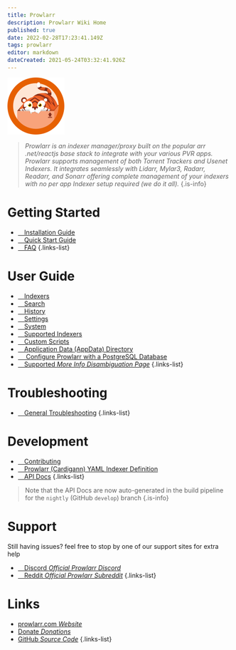 ```yaml
---
title: Prowlarr
description: Prowlarr Wiki Home
published: true
date: 2022-02-28T17:23:41.149Z
tags: prowlarr
editor: markdown
dateCreated: 2021-05-24T03:32:41.926Z
---
```


![128.png](/assets/prowlarr/logos/128.png)

> *Prowlarr is an indexer manager/proxy built on the popular arr .net/reactjs base stack to integrate with your various PVR apps. Prowlarr supports management of both Torrent Trackers and Usenet Indexers. It integrates seamlessly with Lidarr, Mylar3, Radarr, Readarr, and Sonarr offering complete management of your indexers with no per app Indexer setup required (we do it all).*
{.is-info}

# Getting Started

- [<i class="fas fa-plus-square"></i>&emsp;Installation Guide](/prowlarr/installation)
- [<i class="fas fa-book-open"></i>&emsp;Quick Start Guide](/prowlarr/quick-start-guide)
- [<i class="far fa-question-circle"></i>&emsp;FAQ](/prowlarr/faq)
{.links-list}

# User Guide

- [<i class="fas fa-play"></i>&emsp;Indexers](/prowlarr/indexers)
- [<i class="fas fa-search"></i>&emsp;Search](/prowlarr/search)
- [<i class="fas fa-clock"></i>&emsp;History](/prowlarr/history)
- [<i class="fas fa-cogs"></i>&emsp;Settings](/prowlarr/settings)
- [<i class="fas fa-laptop"></i>&emsp;System](/prowlarr/system)
- [<i class="fas fa-info-circle"></i>&emsp;Supported Indexers](/prowlarr/supported-indexers)
- [<i class="fas fa-scroll"></i>&emsp;Custom Scripts](/prowlarr/custom-scripts)
- [<i class="fas fa-database"></i>&emsp;Application Data (AppData) Directory](/prowlarr/appdata-directory)
- [<i class="fas fa-server"></i>&emsp; Configure Prowlarr with a PostgreSQL Database](/prowlarr/postgres-setup)
- [<i class="fas fa-cogs"></i>&emsp;Supported *More Info Disambiguation Page*](/lidarr/supported)
{.links-list}

# Troubleshooting

- [<i class="far fa-life-ring"></i>&emsp;General Troubleshooting](/prowlarr/troubleshooting)
{.links-list}

# Development

- [<i class="fas fa-laptop-code"></i>&emsp;Contributing](/prowlarr/contributing)
- [<i class="fas fa-book-reader"></i>&emsp;Prowlarr (Cardigann) YAML Indexer Definition](/prowlarr/cardigann-yml-definition)
- [<i class="fas fa-book"></i>&emsp;API Docs](https://prowlarr.com/docs/api/#/)
{.links-list}

> Note that the API Docs are now auto-generated in the build pipeline for the `nightly` (GitHub `develop`) branch
{.is-info}

# Support

Still having issues? feel free to stop by one of our support sites for extra help

- [<i class="fab fa-discord"></i>&emsp;Discord *Official Prowlarr Discord*](https://prowlarr.com/discord)
- [<i class="fab fa-reddit"></i>&emsp;Reddit *Official Prowlarr Subreddit*](https://reddit.com/r/prowlarr)
{.links-list}

# Links

- [prowlarr.com *Website*](https://prowlarr.com)
- [Donate *Donations*](https://prowlarr.com/donate)
- [GitHub *Source Code*](https://github.com/prowlarr/prowlarr)
{.links-list}
